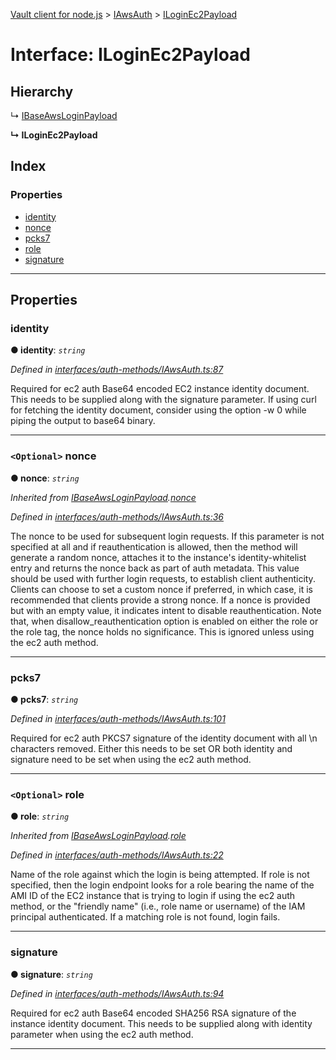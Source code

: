 [Vault client for node.js](../README.md) > [IAwsAuth](../modules/iawsauth.md) > [ILoginEc2Payload](../interfaces/iawsauth.iloginec2payload.md)

# Interface: ILoginEc2Payload

## Hierarchy

↳  [IBaseAwsLoginPayload](iawsauth.ibaseawsloginpayload.md)

**↳ ILoginEc2Payload**

## Index

### Properties

* [identity](iawsauth.iloginec2payload.md#identity)
* [nonce](iawsauth.iloginec2payload.md#nonce)
* [pcks7](iawsauth.iloginec2payload.md#pcks7)
* [role](iawsauth.iloginec2payload.md#role)
* [signature](iawsauth.iloginec2payload.md#signature)

---

## Properties

<a id="identity"></a>

###  identity

**● identity**: *`string`*

*Defined in [interfaces/auth-methods/IAwsAuth.ts:87](https://github.com/theogravity/vault-tacular/blob/560d138/src/interfaces/auth-methods/IAwsAuth.ts#L87)*

Required for ec2 auth Base64 encoded EC2 instance identity document. This needs to be supplied along with the signature parameter. If using curl for fetching the identity document, consider using the option -w 0 while piping the output to base64 binary.

___
<a id="nonce"></a>

### `<Optional>` nonce

**● nonce**: *`string`*

*Inherited from [IBaseAwsLoginPayload](iawsauth.ibaseawsloginpayload.md).[nonce](iawsauth.ibaseawsloginpayload.md#nonce)*

*Defined in [interfaces/auth-methods/IAwsAuth.ts:36](https://github.com/theogravity/vault-tacular/blob/560d138/src/interfaces/auth-methods/IAwsAuth.ts#L36)*

The nonce to be used for subsequent login requests. If this parameter is not specified at all and if reauthentication is allowed, then the method will generate a random nonce, attaches it to the instance's identity-whitelist entry and returns the nonce back as part of auth metadata. This value should be used with further login requests, to establish client authenticity. Clients can choose to set a custom nonce if preferred, in which case, it is recommended that clients provide a strong nonce. If a nonce is provided but with an empty value, it indicates intent to disable reauthentication. Note that, when disallow\_reauthentication option is enabled on either the role or the role tag, the nonce holds no significance. This is ignored unless using the ec2 auth method.

___
<a id="pcks7"></a>

###  pcks7

**● pcks7**: *`string`*

*Defined in [interfaces/auth-methods/IAwsAuth.ts:101](https://github.com/theogravity/vault-tacular/blob/560d138/src/interfaces/auth-methods/IAwsAuth.ts#L101)*

Required for ec2 auth PKCS7 signature of the identity document with all \\n characters removed. Either this needs to be set OR both identity and signature need to be set when using the ec2 auth method.

___
<a id="role"></a>

### `<Optional>` role

**● role**: *`string`*

*Inherited from [IBaseAwsLoginPayload](iawsauth.ibaseawsloginpayload.md).[role](iawsauth.ibaseawsloginpayload.md#role)*

*Defined in [interfaces/auth-methods/IAwsAuth.ts:22](https://github.com/theogravity/vault-tacular/blob/560d138/src/interfaces/auth-methods/IAwsAuth.ts#L22)*

Name of the role against which the login is being attempted. If role is not specified, then the login endpoint looks for a role bearing the name of the AMI ID of the EC2 instance that is trying to login if using the ec2 auth method, or the "friendly name" (i.e., role name or username) of the IAM principal authenticated. If a matching role is not found, login fails.

___
<a id="signature"></a>

###  signature

**● signature**: *`string`*

*Defined in [interfaces/auth-methods/IAwsAuth.ts:94](https://github.com/theogravity/vault-tacular/blob/560d138/src/interfaces/auth-methods/IAwsAuth.ts#L94)*

Required for ec2 auth Base64 encoded SHA256 RSA signature of the instance identity document. This needs to be supplied along with identity parameter when using the ec2 auth method.

___

